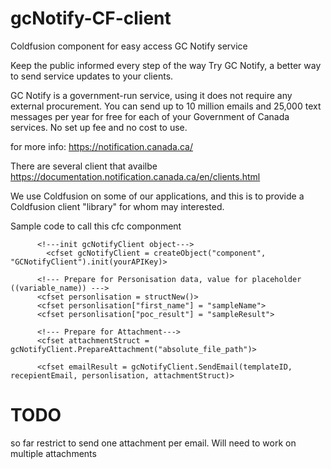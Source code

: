 # gcNotify-CF-client
Coldfusion component for easy access GC Notify service

Keep the public informed every step of the way
Try GC Notify, a better way to send service updates to your clients.

GC Notify is a government-run service, using it does not require any external procurement. You can send up to 10 million emails and 25,000 text messages per year for free for each of your Government of Canada services. No set up fee and no cost to use.

for more info: https://notification.canada.ca/

There are several client that availbe
https://documentation.notification.canada.ca/en/clients.html

We use Coldfusion on some of our applications, and this is to provide a Coldfusion client "library" for whom may interested.

Sample code to call this cfc componment

          <!---init gcNotifyClient object--->
	        <cfset gcNotifyClient = createObject("component", "GCNotifyClient").init(yourAPIKey)>

          <!--- Prepare for Personisation data, value for placeholder ((variable_name)) --->
          <cfset personlisation = structNew()>
          <cfset personlisation["first_name"] = "sampleName">
          <cfset personlisation["poc_result"] = "sampleResult">

          <!--- Prepare for Attachment--->
          <cfset attachmentStruct = gcNotifyClient.PrepareAttachment("absolute_file_path")>

          <cfset emailResult = gcNotifyClient.SendEmail(templateID, recepientEmail, personlisation, attachmentStruct)>
          

# TODO
so far restrict to send one attachment per email. Will need to work on multiple attachments
